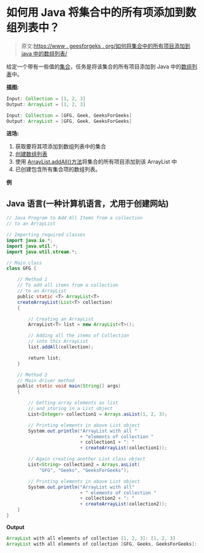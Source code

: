 # 如何用 Java 将集合中的所有项添加到数组列表中？

> 原文:[https://www . geesforgeks . org/如何将集合中的所有项目添加到 java 中的数组列表/](https://www.geeksforgeeks.org/how-to-add-all-items-from-a-collection-to-an-arraylist-in-java/)

给定一个带有一些值的[集合](https://www.geeksforgeeks.org/collections-in-java-2/)，任务是将该集合的所有项目添加到 Java 中的[数组列表](https://www.geeksforgeeks.org/arraylist-in-java/)中。

**插图:**

```java
Input: Collection = [1, 2, 3] 
Output: ArrayList = [1, 2, 3]
```

```java
Input: Collection = [GFG, Geek, GeeksForGeeks] 
Output: ArrayList = [GFG, Geek, GeeksForGeeks] 
```

**进场:**

1.  获取要将其项添加到数组列表中的集合
2.  [创建数组列表](https://www.geeksforgeeks.org/initialize-an-arraylist-in-java/)
3.  使用 [ArrayList.addAll()方法](https://www.geeksforgeeks.org/java-util-arraylist-addall-method-java/)将集合的所有项目添加到该 ArrayList 中
4.  已创建包含所有集合项的数组列表。

**例**

## Java 语言(一种计算机语言，尤用于创建网站)

```java
// Java Program to Add All Items from a collection
// to an ArrayList

// Importing required classes
import java.io.*;
import java.util.*;
import java.util.stream.*;

// Main class
class GFG {

    // Method 1
    // To add all items from a collection
    // to an ArrayList
    public static <T> ArrayList<T>
    createArrayList(List<T> collection)
    {

        // Creating an ArrayList
        ArrayList<T> list = new ArrayList<T>();

        // Adding all the items of Collection
        // into this ArrayList
        list.addAll(collection);

        return list;
    }

    // Method 2
    // Main driver method
    public static void main(String[] args)
    {

        // Getting array elements as list
        // and storing in a List object
        List<Integer> collection1 = Arrays.asList(1, 2, 3);

        // Printing elements in above List object
        System.out.println("ArrayList with all "
                           + "elements of collection "
                           + collection1 + ": "
                           + createArrayList(collection1));

        // Again creating another List class object
        List<String> collection2 = Arrays.asList(
            "GFG", "Geeks", "GeeksForGeeks");

        // Printing elements in above List object
        System.out.println("ArrayList with all"
                           + " elements of collection "
                           + collection2 + ": "
                           + createArrayList(collection2));
    }
}
```

**Output**

```java
ArrayList with all elements of collection [1, 2, 3]: [1, 2, 3]
ArrayList with all elements of collection [GFG, Geeks, GeeksForGeeks]: [GFG, Geeks, GeeksForGeeks]
```